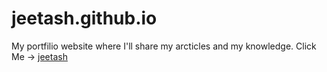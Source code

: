 # jeetash.github.io

My portfilio website where I'll share my arcticles and my knowledge. Click Me -> [jeetash](https://jeetash.github.io)
